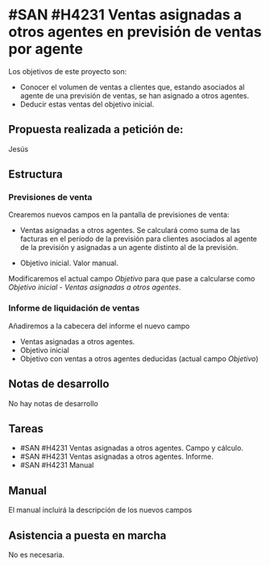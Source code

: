 # #SAN #H4231 Ventas asignadas a otros agentes en previsión de ventas por agente

Los objetivos de este proyecto son:
+ Conocer el volumen de ventas a clientes que, estando asociados al agente de una previsión de ventas, se han asignado a otros agentes.
+ Deducir estas ventas del objetivo inicial.


## Propuesta realizada a petición de:
Jesús

## Estructura

### Previsiones de venta
Crearemos nuevos campos en la pantalla de previsiones de venta:
+ Ventas asignadas a otros agentes. Se calculará como suma de las facturas en el período de la previsión para clientes asociados al agente de la previsión y asignadas a un agente distinto al de la previsión.

+ Objetivo inicial. Valor manual.

Modificaremos el actual campo _Objetivo_ para que pase a calcularse como _Objetivo inicial_ - _Ventas asignadas a otros agentes_.

### Informe de liquidación de ventas
Añadiremos a la cabecera del informe el nuevo campo
+ Ventas asignadas a otros agentes.
+ Objetivo inicial
+ Objetivo con ventas a otros agentes deducidas (actual campo _Objetivo_)

## Notas de desarrollo
No hay notas de desarrollo

## Tareas
* #SAN #H4231 Ventas asignadas a otros agentes. Campo y cálculo.
* #SAN #H4231 Ventas asignadas a otros agentes. Informe.
* #SAN #H4231 Manual

## Manual
El manual incluirá la descripción de los nuevos campos

## Asistencia a puesta en marcha
No es necesaria.